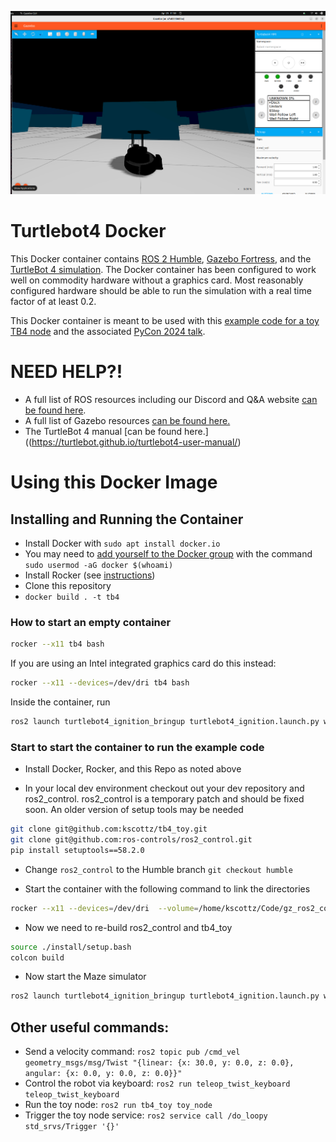  ![The TurtleBot 4 Simulator in a Docker Container](/example.png)

# Turtlebot4 Docker

This Docker container contains [ROS 2 Humble](https://docs.ros.org/en/humble/), [Gazebo Fortress](https://gazebosim.org/docs/harmonic/install_ubuntu), and the [TurtleBot 4 simulation](https://turtlebot.github.io/turtlebot4-user-manual/). The Docker container has been configured to work well on commodity hardware without a graphics card. Most reasonably configured hardware should be able to run the simulation with a real time factor of at least 0.2.

This Docker container is meant to be used with this [example code for a toy TB4 node](https://github.com/kscottz/tb4_toy) and the associated [PyCon 2024 talk](https://docs.google.com/presentation/d/1OaOoQi-Ja5go319JDQfb3lyBg6Azz5cfrdgx6MOJ7wc/edit?usp=sharing).


# NEED HELP?!

* A full list of ROS resources including our Discord and Q&A website [can be found here](https://github.com/ros2/).
* A full list of Gazebo resources [can be found here.](https://github.com/gazebosim)
* The TurtleBot 4 manual [can be found here.]((https://turtlebot.github.io/turtlebot4-user-manual/)


# Using this Docker Image

## Installing and Running the Container

* Install Docker with `sudo apt install docker.io`
* You may need to [add yourself to the Docker group](https://stackoverflow.com/questions/21871479/docker-cant-connect-to-docker-daemon) with the command `sudo usermod -aG docker $(whoami)` 
* Install Rocker (see [instructions](https://github.com/osrf/rocker))
* Clone this repository
* `docker build . -t tb4`

### How to start an empty container

```bash
rocker --x11 tb4 bash
```

If you are using an Intel integrated graphics card do this instead:

```bash
rocker --x11 --devices=/dev/dri tb4 bash
```

Inside the container, run

```bash
ros2 launch turtlebot4_ignition_bringup turtlebot4_ignition.launch.py world:=maze
```

### Start to start the container to run the example code

* Install Docker, Rocker, and this Repo as noted above

* In your local dev environment checkout out your dev repository and ros2_control. ros2_control is a temporary patch and should be fixed soon. An older version of setup tools may be needed 

```bash
git clone git@github.com:kscottz/tb4_toy.git
git clone git@github.com:ros-controls/ros2_control.git
pip install setuptools==58.2.0

```

* Change `ros2_control` to the Humble branch `git checkout humble`

* Start the container with the following command to link the directories

```bash
rocker --x11 --devices=/dev/dri  --volume=/home/kscottz/Code/gz_ros2_control/:/opt/ros/overlay_ws/src/gz_ros2_control --volume=/home/kscottz/Code/tb4_toy/:/opt/ros/overlay_ws/src/tb4_toy tb4 bash
```

* Now we need to re-build ros2_control and tb4_toy

```bash
source ./install/setup.bash
colcon build
```

* Now start the Maze simulator

```bash
ros2 launch turtlebot4_ignition_bringup turtlebot4_ignition.launch.py world:=maze
```

## Other useful commands:

* Send a velocity command: `ros2 topic pub /cmd_vel geometry_msgs/msg/Twist "{linear: {x: 30.0, y: 0.0, z: 0.0}, angular: {x: 0.0, y: 0.0, z: 0.0}}"`
* Control the robot via keyboard: `ros2 run teleop_twist_keyboard teleop_twist_keyboard`
* Run the toy node: `ros2 run tb4_toy toy_node`
* Trigger the toy node service: `ros2 service call /do_loopy std_srvs/Trigger '{}'`